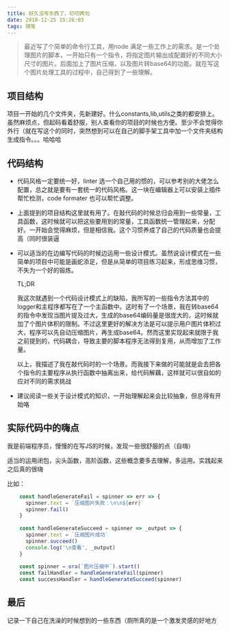 ```yaml
---
title: 好久没写东西了，叨叨两句
date: 2018-12-25 15:26:03
tags: 随笔
---
```


> 最近写了个简单的命令行工具，用node 满足一些工作上的需求。是一个处理图片的脚本，一开始只有一个指令，将指定图片输出成配置好的不同大小尺寸的图片。后面加上了图片压缩，以及图片转base64的功能。就在写这个图片处理工具的过程中，自己得到了一些理解。

<!--more-->

## 项目结构

项目一开始的几个文件夹，先新建好。什么constants,lib,utils之类的都安排上。虽然麻烦点，但起码看着舒服，别人查看你的项目的时候也方便。至少不会觉得你外行（就在写这个的同时，突然想到可以在自己的脚手架工具中加一个文件夹结构生成指令。。。哈哈哈

## 代码结构

- 代码风格一定要统一好，linter 选一个自己用的惯的，可以参考别的大佬怎么配置，总之就是要有一套统一的代码风格。这一块在编辑器上可以安装上插件帮忙检测，code formater 也可以帮忙调整。
- 上面提到的项目结构这里就有用了。在敲代码的时候总归会用到一些常量，工具函数，这时候就可以把这些要用到的常量，工具函数统一管理起来，分配好。一开始会觉得麻烦，但是相信我。这个习惯养成了自己的代码质量也会提高（同时很装逼
- 可以适当的在边编写代码的时候边运用一些设计模式。虽然说设计模式在一些简单的项目中可能是画蛇添足，但是从简单的项目练习起来，形成思维习惯，不失为一个好的锻炼。
 
    TL;DR

    我这次就遇到一个代码设计模式上的缺陷，我所写的一些指令方法其中的logger和主程序都写在了一个主函数中。这时有了一个场景，我在转base64的指令中发现当图片提及过大，生成的base64编码量是很庞大的，这时候就加了个图片体积的限制。不过这里更好的解决方法是可以提示用户图片体积过大，程序可以先自动压缩图片，再生成base64。然而这里实现起来就限于我之前提到的，代码耦合，导致主要的脚本程序无法得到复用，从而增加了工作量。

    以上，我描述了我在敲代码时的一个场景。而我接下来做的可能就是会去把各个指令的主要程序从执行函数中抽离出来，给代码解藕，这样就可以很自如的应对不同的需求挑战
- 建议阅读一些关于设计模式的知识，一开始理解起来会比较抽象，但总得有开始咯

## 实际代码中的嗨点

我是前端程序员，慢慢的在写JS的时候，发现一些很舒服的点（自嗨）

适当的运用闭包，尖头函数，高阶函数，这些概念要多去理解，多运用。实践起来之后真的很嗨

比如：

``` javascript
    const handleGenerateFail = spinner => err => {
      spinner.text = `压缩图片失败：\n\n${err}`
      spinner.fail()
    }
    
    const handleGenerateSucceed = spinner => _output => {
      spinner.text = `压缩图片成功`
      spinner.succeed()
      console.log('\n查看', _output)
    }
    
    const spinner = ora(`图片压缩中`).start()
    const failHandler = handleGenerateFail(spinner)
    const successHandler = handleGenerateSucceed(spinner)
```

## 最后

记录一下自己在洗澡的时候想到的一些东西（厕所真的是一个激发灵感的好地方




